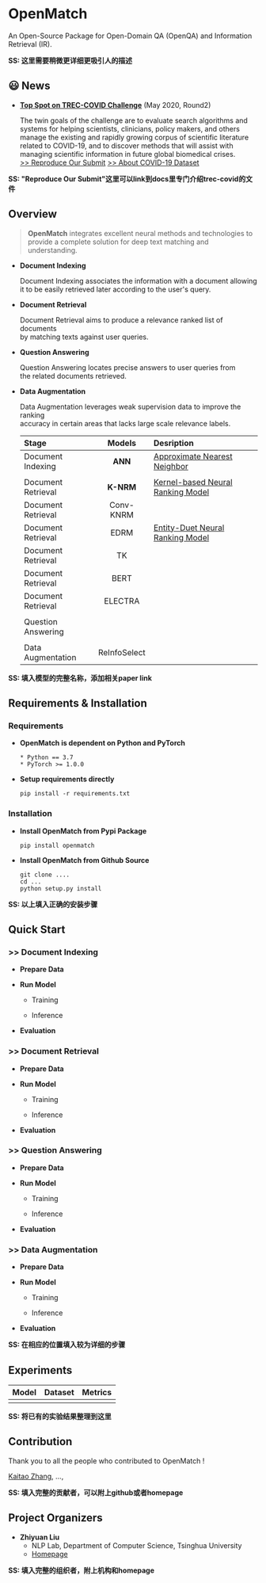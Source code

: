 # OpenMatch
An Open-Source Package for Open-Domain QA (OpenQA) and Information Retrieval (IR).

**SS: 这里需要稍微更详细更吸引人的描述**

## 😃 News
* **[Top Spot on TREC-COVID Challenge](https://ir.nist.gov/covidSubmit/about.html)** (May 2020, Round2)

  The twin goals of the challenge are to evaluate search algorithms and systems for helping scientists, clinicians, policy makers, and others manage the existing and rapidly growing corpus of scientific literature related to COVID-19, and to discover methods that will assist with managing scientific information in future global biomedical crises. \
  [>> Reproduce Our Submit]() [>> About COVID-19 Dataset](https://www.semanticscholar.org/cord19)


**SS: "Reproduce Our Submit"这里可以link到docs里专门介绍trec-covid的文件**

## Overview
> **OpenMatch** integrates excellent neural methods and technologies to
\
provide a complete solution for deep text matching and understanding.

* **Document Indexing**

  Document Indexing associates the information with a document allowing \
  it to be easily retrieved later according to the user's query.

* **Document Retrieval**

  Document Retrieval aims to produce a relevance ranked list of documents \
  by matching texts against user queries.

* **Question Answering**

  Question Answering locates precise answers to user queries from \
  the related documents retrieved.

* **Data Augmentation**

  Data Augmentation leverages weak supervision data to improve the ranking \
  accuracy in certain areas that lacks large scale relevance labels.


  |Stage|Models|Desription|
  |:----|:----:|:----|
  |Document Indexing|**ANN**|[Approximate Nearest Neighbor]()|
  ||
  |Document Retrieval|**K-NRM**|[Kernel-based Neural Ranking Model]()|
  |Document Retrieval|Conv-KNRM|
  |Document Retrieval|EDRM|[Entity-Duet Neural Ranking Model]()
  |Document Retrieval|TK|
  |Document Retrieval|BERT|
  |Document Retrieval|ELECTRA|
  ||
  |Question Answering|||
  ||
  |Data Augmentation|ReInfoSelect||

**SS: 填入模型的完整名称，添加相关paper link**


## Requirements & Installation

### Requirements

* **OpenMatch is dependent on Python and PyTorch**
  ```
  * Python == 3.7
  * PyTorch >= 1.0.0
  ```

* **Setup requirements directly**
  ```
  pip install -r requirements.txt
  ```

### Installation

- **Install OpenMatch from Pypi Package**

  ```
  pip install openmatch
  ```
- **Install OpenMatch from Github Source**

  ```
  git clone ....
  cd ...
  python setup.py install
  ```

**SS: 以上填入正确的安装步骤**


## Quick Start

### >> Document Indexing

* **Prepare Data**



* **Run Model**

  - Training


  - Inference



* **Evaluation**




### >> Document Retrieval

* **Prepare Data**


* **Run Model**

  - Training



  - Inference


* **Evaluation**




### >> Question Answering

* **Prepare Data**

* **Run Model**

  - Training


  - Inference

* **Evaluation**



### >> Data Augmentation

* **Prepare Data**


* **Run Model**

  - Training

  - Inference

* **Evaluation**


**SS: 在相应的位置填入较为详细的步骤**


## Experiments

  |Model|Dataset|Metrics|
  |:---:|:-----:|:-----:|
  ||||

  **SS: 将已有的实验结果整理到这里**

## Contribution

Thank you to all the people who contributed to OpenMatch !

[Kaitao Zhang](), ...,

**SS: 填入完整的贡献者，可以附上github或者homepage**

## Project Organizers

- **Zhiyuan Liu**
  * NLP Lab, Department of Computer Science, Tsinghua University
  * [Homepage](http://nlp.csai.tsinghua.edu.cn/~lzy/)


**SS: 填入完整的组织者，附上机构和homepage**
